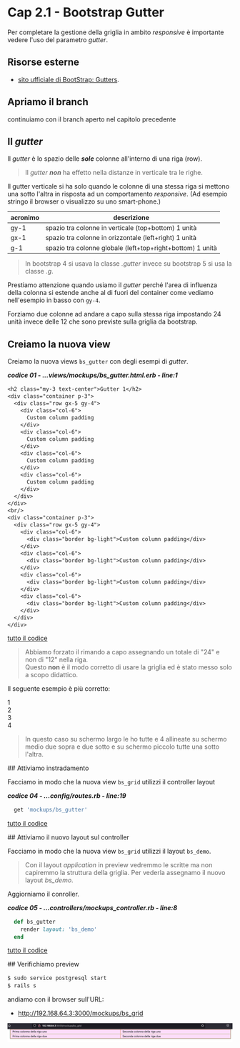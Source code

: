 # <a name="top"></a> Cap 2.1 - Bootstrap Gutter

Per completare la gestione della griglia in ambito *responsive* è importante vedere l'uso del parametro *gutter*.



## Risorse esterne

- [sito ufficiale di BootStrap: Gutters](https://getbootstrap.com/docs/5.1/layout/gutters/).



## Apriamo il branch

continuiamo con il branch aperto nel capitolo precedente



## Il *gutter*

Il *gutter* è lo spazio delle ***sole*** colonne all'interno di una riga (row).

> Il *gutter* ***non*** ha effetto nella distanze in verticale tra le righe.

Il gutter verticale si ha solo quando le colonne di una stessa riga si mettono una sotto l'altra in risposta ad un comportamento *responsive*. (Ad esempio stringo il browser o visualizzo su uno smart-phone.)

acronimo | descrizione
---------|-------------------------------------------------
gy-1     | spazio tra colonne in verticale (top+bottom) 1 unità
gx-1     | spazio tra colonne in orizzontale (left+right) 1 unità
g-1      | spazio tra colonne globale (left+top+right+bottom) 1 unità

> In bootstrap 4 si usava la classe *.gutter* invece su bootstrap 5 si usa la classe *.g*.

Prestiamo attenzione quando usiamo il *gutter* perché l'area di influenza della colonna si estende anche al di fuori del container come vediamo nell'esempio in basso con `gy-4`.

Forziamo due colonne ad andare a capo sulla stessa riga impostando 24 unità invece delle 12 che sono previste sulla griglia da bootstrap.



## Creiamo la nuova view

Creiamo la nuova views `bs_gutter` con degli esempi di *gutter*.

***codice 01 - ...views/mockups/bs_gutter.html.erb - line:1***

```html+erb
<h2 class="my-3 text-center">Gutter 1</h2>
<div class="container p-3">
  <div class="row gx-5 gy-4">
    <div class="col-6">
      Custom column padding
    </div>
    <div class="col-6">
      Custom column padding
    </div>
    <div class="col-6">
      Custom column padding
    </div>
    <div class="col-6">
      Custom column padding
    </div>
  </div>
</div>
<br/>
<div class="container p-3">
  <div class="row gx-5 gy-4">
    <div class="col-6">
      <div class="border bg-light">Custom column padding</div>
    </div>
    <div class="col-6">
      <div class="border bg-light">Custom column padding</div>
    </div>
    <div class="col-6">
      <div class="border bg-light">Custom column padding</div>
    </div>
    <div class="col-6">
      <div class="border bg-light">Custom column padding</div>
    </div>
  </div>
</div>
```

[tutto il codice](https://github.com/flaviobordonidev/leanpubabrandnewcms/blob/master/02-bootstrap/02-components/01_03-views-mockups-bs_grid.html.erb)




> Abbiamo forzato il rimando a capo assegnando un totale di "24" e non di "12" nella riga. <br/>
> Questo **non** è il modo corretto di usare la griglia ed è stato messo solo a scopo didattico.

Il seguente esempio è più corretto:

<div class="container">
  <div class="row g-5">
    <div class="col-lg-3 col-md-6">1</div>
    <div class="col-lg-3 col-md-6">2</div>
    <div class="col-lg-3 col-md-6">3</div>
    <div class="col-lg-3 col-md-6">4</div>
  </div>
</div>

> In questo caso su schermo largo le ho tutte e 4 allineate su schermo medio due sopra e due sotto e su schermo piccolo tutte una sotto l'altra.




## Attiviamo instradamento

Facciamo in modo che la nuova view `bs_grid` utilizzi il controller layout 

***codice 04 - ...config/routes.rb - line:19***

```ruby
  get 'mockups/bs_gutter'
```

[tutto il codice](https://github.com/flaviobordonidev/leanpubabrandnewcms/blob/master/02-bootstrap/02-components/01_04-config-routes.rb)




## Attiviamo il nuovo layout sul controller

Facciamo in modo che la nuova view `bs_grid` utilizzi il layout `bs_demo`.

> Con il layout *application* in preview vedremmo le scritte ma non capiremmo la struttura della griglia.
> Per vederla assegnamo il nuovo layout *bs_demo*.

Aggiorniamo il conroller.

***codice 05 - ...controllers/mockups_controller.rb - line:8***

```ruby
  def bs_gutter
    render layout: 'bs_demo'
  end
```

[tutto il codice](https://github.com/flaviobordonidev/leanpubabrandnewcms/blob/master/02-bootstrap/02-components/01_05-controllers-mockups_controller.rb)



## Verifichiamo preview

```bash
$ sudo service postgresql start
$ rails s
```

andiamo con il browser sull'URL:

- http://192.168.64.3:3000/mockups/bs_grid

![fig02](https://github.com/flaviobordonidev/leanpubabrandnewcms/blob/master/02-bootstrap/02-components/01_fig02-bs_grid.png)

